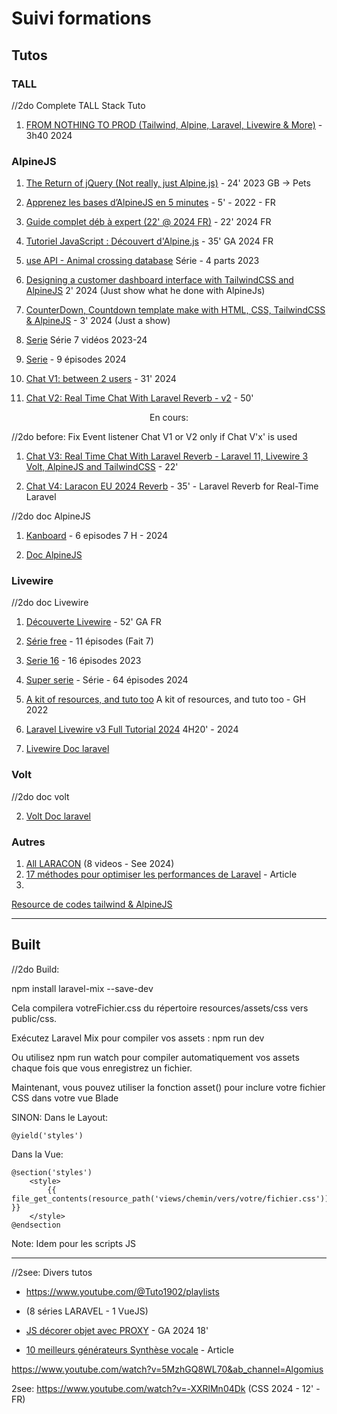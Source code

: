 # Suivi formations

## Tutos

### TALL

//2do Complete TALL Stack Tuto

1) [FROM NOTHING TO PROD (Tailwind, Alpine, Laravel, Livewire & More)](https://www.youtube.com/watch?v=Ul3sfSDEt9U&pp=ygURYWxwaW5lanMgdnMgcmVhY3Q%3D) - 3h40 2024

### AlpineJS

1) [The Return of jQuery (Not really, just Alpine.js)](https://www.youtube.com/watch?v=9K2yeh8Ne5U&ab_channel=LearnWebCode) - 24' 2023 GB → Pets

2) [Apprenez les bases d’AlpineJS en 5 minutes](https://parfaitementweb.fr/cours/apprendre-alpine-js-en-5-minutes) - 5' - 2022 - FR

3) [Guide complet déb à expert (22' @ 2024 FR)](https://www.youtube.com/watch?v=YbTkdUNDsTU&ab_channel=AlinoCodes) - 22' 2024 FR

4) [Tutoriel JavaScript : Découvert d'Alpine.js](https://www.youtube.com/watch?v=BRCwRhAcLJA&t=208s) - 35' GA 2024 FR

5) [use API - Animal crossing database](https://www.youtube.com/watch?v=iBg6XNy2XWc) Série - 4 parts 2023

6) [Designing a customer dashboard interface with TailwindCSS and AlpineJS](https://www.youtube.com/watch?v=U4P3CLuFz0M&pp=ygUIYWxwaW5lanM%3D) 2' 2024 (Just show what he done with AlpineJs)

7) [CounterDown, Countdown template make with HTML, CSS, TailwindCSS & AlpineJS](https://www.youtube.com/watch?v=1nS5Zna60L0&pp=ygUIYWxwaW5lanM%3D) - 3' 2024 (Just a show)

8) [Serie](https://www.youtube.com/watch?v=Z_QQQdNopp4&list=PLr0BjDocnuI1JdTA9aIj5LIM6wcYpvnbq&ab_channel=CodewithBurt) Série 7 vidéos 2023-24

9) [Serie](https://www.youtube.com/watch?v=9RMJojxoJYc&list=PLKbhw6n2iYKhVSp9wAOPFcdD6EDlfDxQt&ab_channel=projectworld) - 9 épisodes 2024

10) [Chat V1: between 2 users](https://www.youtube.com/watch?v=huLSxcxFRl4&list=PLr0BjDocnuI1JdTA9aIj5LIM6wcYpvnbq&index=9) - 31' 2024

11) [Chat V2: Real Time Chat With Laravel Reverb - v2](https://www.youtube.com/watch?v=BEKiNgcBqJw) - 50'

<div style="text-align: center">En cours:</div>

//2do before: Fix Event listener Chat V1 or V2 only if Chat V'x' is used

1) [Chat V3: Real Time Chat With Laravel Reverb - Laravel 11, Livewire 3 Volt, AlpineJS and TailwindCSS](https://www.youtube.com/watch?v=yLGCxxwiygc&pp=ygUIYWxwaW5lanM%3D) - 22'

2) [Chat V4: Laracon EU 2024 Reverb](https://www.youtube.com/watch?v=yrL5eCMpqtc) - 35' - Laravel Reverb for Real-Time Laravel

//2do doc AlpineJS

1) [Kanboard](https://www.youtube.com/playlist?list=PLgsruFcRiyk27mlSSi8GDQ6n687v3oACD) - 6 episodes 7 H - 2024


3) [Doc AlpineJS](https://alpinejs.dev/start-here)

### Livewire


//2do doc Livewire

1) [Découverte Livewire](https://www.youtube.com/watch?v=zPNdejemUtg) - 52' GA FR

2) [Série free](https://livewire.laravel.com/screencast/getting_started/installation) -  11 épisodes (Fait 7)

3) [Serie 16](https://www.youtube.com/watch?v=m10TZpWKAVI&list=PLkZU2rKh1mT-Gx1PhzO5Cj83ntdZRmcbo) - 16 épisodes 2023
   
4) [Super serie](https://www.youtube.com/watch?v=dz6_RFrJQlo&list=PLqDySLfPKRn71KGwiS3JGf9aAseh6Gghz) - Série - 64 épisodes 2024
   
5) [A kit of resources, and tuto too](https://github.com/livewire/awesome-tall-stack?tab=readme-ov-file) A kit of resources, and tuto too - GH 2022
   
6) [Laravel Livewire v3 Full Tutorial 2024](https://www.youtube.com/watch?v=2tOgn2HydKE) 4H20' - 2024

7) [Livewire Doc laravel](https://livewire.laravel.com/docs/)

### Volt

//2do doc volt


2) [Volt Doc laravel](https://livewire.laravel.com/docs/volt)

### Autres

1. [All LARACON](https://www.youtube.com/@LaraconEU) (8 videos - See 2024)
2. [17 méthodes pour optimiser les performances de Laravel](https://kinsta.com/fr/blog/methodes-optimisation-performances-laravel) - Article
3. 

[Resource de codes tailwind & AlpineJS](https://www.penguinui.com/components/table)

---

## Built

//2do Build:

npm install laravel-mix --save-dev

Cela compilera votreFichier.css du répertoire resources/assets/css vers public/css.

Exécutez Laravel Mix pour compiler vos assets :
npm run dev

Ou utilisez npm run watch pour compiler automatiquement vos assets chaque fois que vous enregistrez un fichier.

Maintenant, vous pouvez utiliser la fonction asset() pour inclure votre fichier CSS dans votre vue Blade

SINON:
Dans le Layout:
<head>
    <!-- Autres balises head ici -->

    @yield('styles')
</head>

Dans la Vue:
```
@section('styles')
    <style>
        {{ file_get_contents(resource_path('views/chemin/vers/votre/fichier.css')) }}
    </style>
@endsection
```
Note: Idem pour les scripts JS

---

//2see: Divers tutos

- https://www.youtube.com/@Tuto1902/playlists
- (8 séries LARAVEL - 1 VueJS)

- [JS décorer objet avec PROXY]( 
https://www.youtube.com/watch?v=ORQvQViO1v4&ab_channel=Grafikart.fr) - GA 2024 18'

- [10 meilleurs générateurs Synthèse vocale](https://www.codeur.com/blog/generateur-voix-ia/) - Article


https://www.youtube.com/watch?v=5MzhGQ8WL70&ab_channel=Algomius

2see: https://www.youtube.com/watch?v=-XXRlMn04Dk
(CSS 2024 - 12' - FR)
